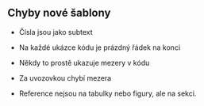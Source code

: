 ## Chyby nové šablony

- Čísla jsou jako subtext
- Na každé ukázce kódu je prázdný řádek na konci
- Někdy to prostě ukazuje mezery v kódu
- Za uvozovkou chybí mezera

- Reference nejsou na tabulky nebo figury, ale na sekci.
